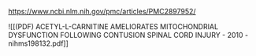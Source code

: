 
https://www.ncbi.nlm.nih.gov/pmc/articles/PMC2897952/

![[(PDF) ACETYL-L-CARNITINE AMELIORATES MITOCHONDRIAL DYSFUNCTION FOLLOWING CONTUSION SPINAL CORD INJURY - 2010 - nihms198132.pdf]]
